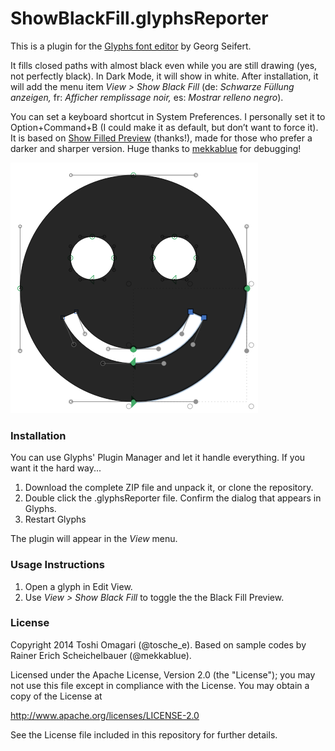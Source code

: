# ShowBlackFill.glyphsReporter

This is a plugin for the [Glyphs font editor](http://glyphsapp.com/) by Georg Seifert.

It fills closed paths with almost black even while you are still drawing (yes, not perfectly black). In Dark Mode, it will show in white. After installation, it will add the menu item *View > Show Black Fill* (de: *Schwarze Füllung anzeigen,* fr: *Afficher remplissage noir,* es: *Mostrar relleno negro*).

You can set a keyboard shortcut in System Preferences. I personally set it to Option+Command+B (I could make it as default, but don’t want to force it).
It is based on [Show Filled Preview](https://github.com/mekkablue/ShowFilledPreview) (thanks!), made for those who prefer a darker and sharper version.
Huge thanks to [mekkablue](https://github.com/mekkablue) for debugging!

![Paths are filled in almost black while editing.](ShowBlackFill.png "Show Black Fill Screenshot")

### Installation

You can use Glyphs' Plugin Manager and let it handle everything. If you want it the hard way...

1. Download the complete ZIP file and unpack it, or clone the repository.
2. Double click the .glyphsReporter file. Confirm the dialog that appears in Glyphs.
3. Restart Glyphs

The plugin will appear in the *View* menu.

### Usage Instructions

1. Open a glyph in Edit View.
2. Use *View > Show Black Fill* to toggle the the Black Fill Preview.

### License

Copyright 2014 Toshi Omagari (@tosche_e).
Based on sample codes by Rainer Erich Scheichelbauer (@mekkablue).

Licensed under the Apache License, Version 2.0 (the "License");
you may not use this file except in compliance with the License.
You may obtain a copy of the License at

http://www.apache.org/licenses/LICENSE-2.0

See the License file included in this repository for further details.

